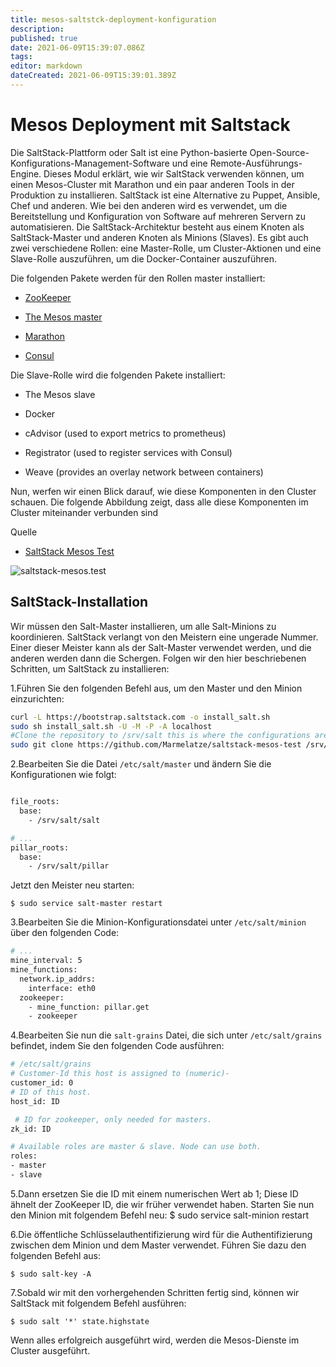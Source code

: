 ```yaml
---
title: mesos-saltstck-deployment-konfiguration
description: 
published: true
date: 2021-06-09T15:39:07.086Z
tags: 
editor: markdown
dateCreated: 2021-06-09T15:39:01.389Z
---
```


# Mesos Deployment mit Saltstack

Die SaltStack-Plattform oder Salt ist eine Python-basierte Open-Source-Konfigurations-Management-Software und eine Remote-Ausführungs-Engine.
Dieses Modul erklärt, wie wir SaltStack verwenden können, um einen Mesos-Cluster mit Marathon und ein paar anderen Tools in der Produktion zu installieren. SaltStack ist eine Alternative zu Puppet, Ansible, Chef und anderen.
Wie bei den anderen wird es verwendet, um die Bereitstellung und Konfiguration von Software auf mehreren Servern zu automatisieren.
Die SaltStack-Architektur besteht aus einem Knoten als SaltStack-Master und anderen Knoten als Minions (Slaves).
Es gibt auch zwei verschiedene Rollen: eine Master-Rolle, um Cluster-Aktionen und eine Slave-Rolle auszuführen, um die Docker-Container auszuführen.

Die folgenden Pakete werden für den Rollen master installiert:

* [ZooKeeper](../zookeeper)

* [The Mesos master](../mesos)

* [Marathon](../marathon)

* [Consul](../consul)

Die Slave-Rolle wird die folgenden Pakete installiert:

* The Mesos slave

* Docker

* cAdvisor (used to export metrics to prometheus)

* Registrator (used to register services with Consul)

* Weave (provides an overlay network between containers)

Nun, werfen wir einen Blick darauf, wie diese Komponenten in den Cluster schauen. 
Die folgende Abbildung zeigt, dass alle diese Komponenten im Cluster miteinander verbunden sind 

Quelle

* [SaltStack Mesos Test](https://github.com/Marmelatze/saltstack-mesos-test)

![saltstack-mesos.test](https://www.packtpub.com/graphics/9781785886249/graphics/B05186_05_03.jpg)

## SaltStack-Installation

Wir müssen den Salt-Master installieren, um alle Salt-Minions zu koordinieren. SaltStack verlangt von den Meistern eine ungerade Nummer. Einer dieser Meister kann als der Salt-Master verwendet werden, und die anderen werden dann die Schergen. Folgen wir den hier beschriebenen Schritten, um SaltStack zu installieren:

1.Führen Sie den folgenden Befehl aus, um den Master und den Minion einzurichten:

```sh
curl -L https://bootstrap.saltstack.com -o install_salt.sh
sudo sh install_salt.sh -U -M -P -A localhost
#Clone the repository to /srv/salt this is where the configurations are kept.
sudo git clone https://github.com/Marmelatze/saltstack-mesos-test /srv/salt
```

2.Bearbeiten Sie die Datei `/etc/salt/master` und ändern Sie die Konfigurationen wie folgt:

```sh

file_roots:
  base:
    - /srv/salt/salt

# ...
pillar_roots:
  base:
    - /srv/salt/pillar
```

Jetzt den Meister neu starten:

`$ sudo service salt-master restart`

3.Bearbeiten Sie die Minion-Konfigurationsdatei unter `/etc/salt/minion` über den folgenden Code:

```sh
# ...
mine_interval: 5
mine_functions:
  network.ip_addrs:
    interface: eth0
  zookeeper:
    - mine_function: pillar.get
    - zookeeper
```

4.Bearbeiten Sie nun die `salt-grains` Datei, die sich unter `/etc/salt/grains` befindet, indem Sie den folgenden Code ausführen:

```sh
# /etc/salt/grains
# Customer-Id this host is assigned to (numeric)-
customer_id: 0
# ID of this host.
host_id: ID

 # ID for zookeeper, only needed for masters.
zk_id: ID

# Available roles are master & slave. Node can use both.
roles:
- master
- slave
```

5.Dann ersetzen Sie die ID mit einem numerischen Wert ab 1; Diese ID ähnelt der ZooKeeper ID, die wir früher verwendet haben.
Starten Sie nun den Minion mit folgendem Befehl neu:
$ sudo service salt-minion restart

6.Die öffentliche Schlüsselauthentifizierung wird für die Authentifizierung zwischen dem Minion und dem Master verwendet. Führen Sie dazu den folgenden Befehl aus:

`$ sudo salt-key -A`

7.Sobald wir mit den vorhergehenden Schritten fertig sind, können wir SaltStack mit folgendem Befehl ausführen:

`$ sudo salt '*' state.highstate`

Wenn alles erfolgreich ausgeführt wird, werden die Mesos-Dienste im Cluster ausgeführt.